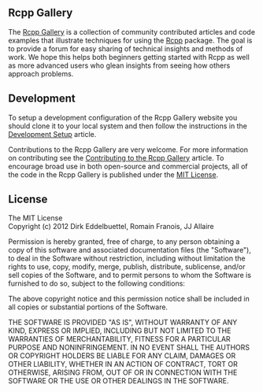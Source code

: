
## Rcpp Gallery

The [Rcpp Gallery](http://gallery.rcpp.org) is a collection of community 
contributed articles and code examples that  illustrate techniques for using 
the [Rcpp](http://dirk.eddelbuettel.com/code/rcpp.html) package. The goal is 
to provide a forum for easy sharing of technical insights and methods of work. 
We hope this helps both beginners getting started with Rcpp as well as 
more advanced users who  glean insights from seeing how others approach
problems.

## Development

To setup a development configuration of the Rcpp Gallery website you should clone it to your local system and then follow the instructions in the [Development Setup](https://github.com/jjallaire/rcpp-gallery/wiki/Development-Setup) article.

Contributions to the Rcpp Gallery are very welcome. For more information on contributing see the [Contributing to the Rcpp Gallery](https://github.com/jjallaire/rcpp-gallery/wiki/Contributing-to-the-Rcpp-Gallery) article. To encourage broad use in both open-source and commercial projects, all of the code in the Rcpp Gallery is published under the 
[MIT License](https://github.com/jjallaire/rcpp-gallery/blob/gh-pages/LICENSE.txt). 

## License

The MIT License  
Copyright (c) 2012 Dirk Eddelbuettel, Romain Franois, JJ Allaire  

Permission is hereby granted, free of charge, to any person obtaining
a copy of this software and associated documentation files (the "Software"),
to deal in the Software without restriction, including without limitation
the rights to use, copy, modify, merge, publish, distribute, sublicense,
and/or sell copies of the Software, and to permit persons to whom the
Software is furnished to do so, subject to the following conditions:

The above copyright notice and this permission notice shall be included
in all copies or substantial portions of the Software.

THE SOFTWARE IS PROVIDED "AS IS", WITHOUT WARRANTY OF ANY KIND, EXPRESS OR
IMPLIED, INCLUDING BUT NOT LIMITED TO THE WARRANTIES OF MERCHANTABILITY,
FITNESS FOR A PARTICULAR PURPOSE AND NONINFRINGEMENT. IN NO EVENT SHALL THE
AUTHORS OR COPYRIGHT HOLDERS BE LIABLE FOR ANY CLAIM, DAMAGES OR OTHER
LIABILITY, WHETHER IN AN ACTION OF CONTRACT, TORT OR OTHERWISE, ARISING
FROM, OUT OF OR IN CONNECTION WITH THE SOFTWARE OR THE USE OR OTHER DEALINGS
IN THE SOFTWARE.
